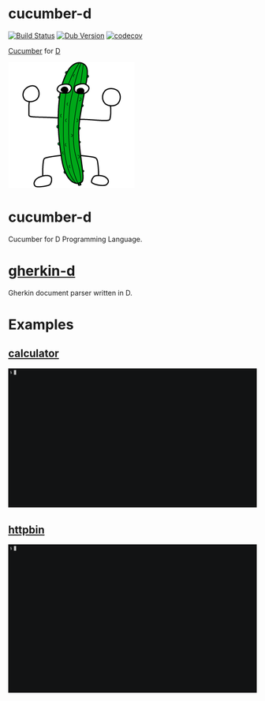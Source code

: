 cucumber-d
==========

[![Build Status](https://travis-ci.org/simdnyan/cucumber-d.svg?branch=master)](https://travis-ci.org/simdnyan/cucumber-d)
[![Dub Version](https://img.shields.io/dub/v/cucumber-d.svg)](https://code.dlang.org/packages/cucumber-d)
[![codecov](https://codecov.io/gh/simdnyan/cucumber-d/branch/master/graph/badge.svg)](https://codecov.io/gh/simdnyan/cucumber-d)

[Cucumber](https://cucumber.io/) for [D](https://dlang.org/)

![cucumber-man](./img/cucumber-man.png)

# cucumber-d

Cucumber for D Programming Language.

# [gherkin-d](gherkin-d/)

Gherkin document parser written in D.

# Examples

## [calculator](examples/calculator/)

![calculator-example](./img/calculator_example.gif)

## [httpbin](examples/httpbin/)

![httpbin-example](./img/httpbin_example.gif)

